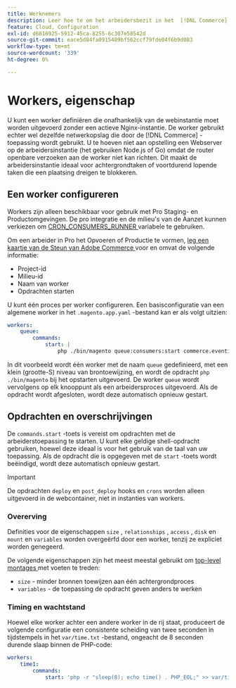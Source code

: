 ```yaml
---
title: Werknemers
description: Leer hoe te om het arbeidersbezit in het  [!DNL Commerce]  dossier van de toepassingsconfiguratie te vormen.
feature: Cloud, Configuration
exl-id: d6816925-5912-45ca-8255-6c307e58542d
source-git-commit: eace5d84fa0915489bf562ccf79fde04f6b9d083
workflow-type: tm+mt
source-wordcount: '339'
ht-degree: 0%

---
```


# Workers, eigenschap

U kunt een worker definiëren die onafhankelijk van de webinstantie moet worden uitgevoerd zonder een actieve Nginx-instantie. De worker gebruikt echter wel dezelfde netwerkopslag die door de [!DNL Commerce] -toepassing wordt gebruikt. U te hoeven niet aan opstelling een Webserver op de arbeidersinstantie (het gebruiken Node.js of Go) omdat de router openbare verzoeken aan de worker niet kan richten. Dit maakt de arbeidersinstantie ideaal voor achtergrondtaken of voortdurend lopende taken die een plaatsing dreigen te blokkeren.

## Een worker configureren

Workers zijn alleen beschikbaar voor gebruik met Pro Staging- en Productomgevingen. De pro integratie en de milieu&#39;s van de Aanzet kunnen verkiezen om [ CRON_CONSUMERS_RUNNER ](../environment/variables-deploy.md#cron_consumers_runner) variabele te gebruiken.

Om een arbeider in Pro het Opvoeren of Productie te vormen, [ leg een kaartje van de Steun van Adobe Commerce ](https://experienceleague.adobe.com/docs/commerce-knowledge-base/kb/help-center-guide/magento-help-center-user-guide.html#submit-ticket) voor en omvat de volgende informatie:

- Project-id
- Milieu-id
- Naam van worker
- Opdrachten starten

U kunt één proces per worker configureren. Een basisconfiguratie van een algemene worker in het `.magento.app.yaml` -bestand kan er als volgt uitzien:

```yaml
workers:
    queue:
        commands:
            start: |
                php ./bin/magento queue:consumers:start commerce.eventing.event.publish
```

In dit voorbeeld wordt één worker met de naam `queue` gedefinieerd, met een klein (grootte-S) niveau van brontoewijzing, en wordt de opdracht `php ./bin/magento` bij het opstarten uitgevoerd. De worker `queue` wordt vervolgens op elk knooppunt als een arbeidersproces uitgevoerd. Als de opdracht wordt afgesloten, wordt deze automatisch opnieuw gestart.

## Opdrachten en overschrijvingen

De `commands.start` -toets is vereist om opdrachten met de arbeiderstoepassing te starten. U kunt elke geldige shell-opdracht gebruiken, hoewel deze ideaal is voor het gebruik van de taal van uw toepassing. Als de opdracht die is opgegeven met de `start` -toets wordt beëindigd, wordt deze automatisch opnieuw gestart.

>[!IMPORTANT]
>
>De opdrachten `deploy` en `post_deploy` hooks en `crons` worden alleen uitgevoerd in de webcontainer, niet in instanties van workers.

### Overerving

Definities voor de eigenschappen `size` , `relationships` , `access` , `disk` en `mount` en `variables` worden overgeërfd door een worker, tenzij ze expliciet worden genegeerd.

De volgende eigenschappen zijn het meest meestal gebruikt om [ top-level montages ](properties.md) met voeten te treden:

- `size` - minder bronnen toewijzen aan één achtergrondproces
- `variables` - de toepassing de opdracht geven anders te werken

### Timing en wachtstand

Hoewel elke worker achter een andere worker in de rij staat, produceert de volgende configuratie een consistente scheiding van twee seconden in tijdstempels in het `var/time.txt` -bestand, ongeacht de 8 seconden durende slaap binnen de PHP-code:

```yaml
workers:
    time1:
        commands:
            start: 'php -r "sleep(8); echo time() . PHP_EOL;" >> var/time.txt& sleep 2'
```
